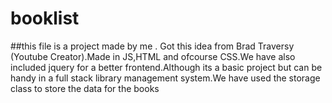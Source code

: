 # booklist
##this file is a project made by me . Got this idea from Brad Traversy (Youtube Creator).Made in JS,HTML and ofcourse CSS.We have also included jquery for a better frontend.Although its a basic project but can be handy in a full stack library management system.We have used the storage class to store the data for the books
